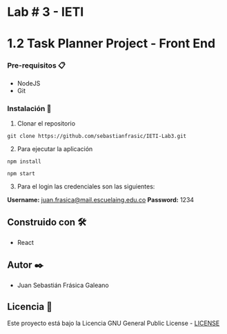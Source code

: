 # Lab # 3 - IETI
# 1.2 Task Planner Project - Front End


### Pre-requisitos 📋

* NodeJS
* Git



### Instalación 🔧

1. Clonar el repositorio

```
git clone https://github.com/sebastianfrasic/IETI-Lab3.git
```


2. Para ejecutar la aplicación

```
npm install
```


```
npm start
```

3. Para el login las credenciales son las siguientes:

**Username:** juan.frasica@mail.escuelaing.edu.co
**Password:** 1234




## Construido con 🛠️

* React


## Autor ✒️

* Juan Sebastián Frásica Galeano

## Licencia 📄

Este proyecto está bajo la Licencia GNU General Public License - [LICENSE](LICENSE) 
